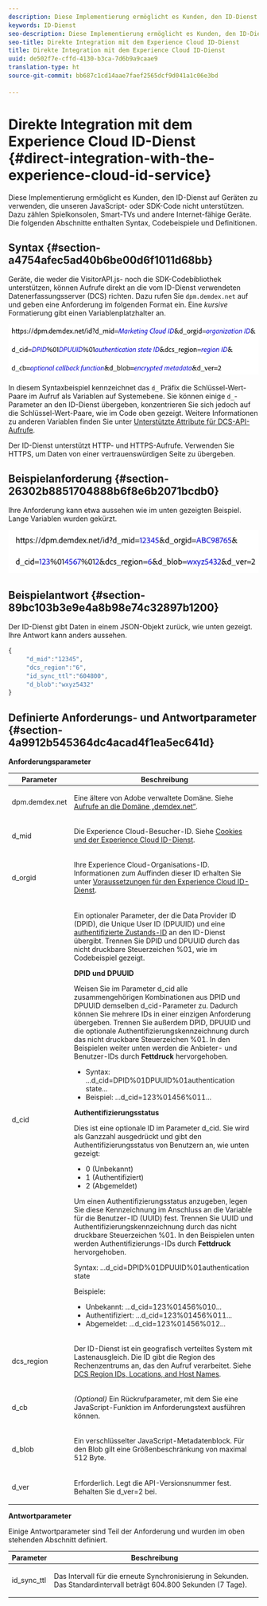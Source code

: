```yaml
---
description: Diese Implementierung ermöglicht es Kunden, den ID-Dienst auf Geräten zu verwenden, die unseren JavaScript- oder SDK-Code nicht unterstützen. Dazu zählen Spielkonsolen, Smart-TVs und andere Internet-fähige Geräte. Die folgenden Abschnitte enthalten Syntax, Codebeispiele und Definitionen.
keywords: ID-Dienst
seo-description: Diese Implementierung ermöglicht es Kunden, den ID-Dienst auf Geräten zu verwenden, die unseren JavaScript- oder SDK-Code nicht unterstützen. Dazu zählen Spielkonsolen, Smart-TVs und andere Internet-fähige Geräte. Die folgenden Abschnitte enthalten Syntax, Codebeispiele und Definitionen.
seo-title: Direkte Integration mit dem Experience Cloud ID-Dienst
title: Direkte Integration mit dem Experience Cloud ID-Dienst
uuid: de502f7e-cffd-4130-b3ca-7d6b9a9caae9
translation-type: ht
source-git-commit: bb687c1cd14aae7faef2565dcf9d041a1c06e3bd

---
```



# Direkte Integration mit dem Experience Cloud ID-Dienst {#direct-integration-with-the-experience-cloud-id-service}

Diese Implementierung ermöglicht es Kunden, den ID-Dienst auf Geräten zu verwenden, die unseren JavaScript- oder SDK-Code nicht unterstützen. Dazu zählen Spielkonsolen, Smart-TVs und andere Internet-fähige Geräte. Die folgenden Abschnitte enthalten Syntax, Codebeispiele und Definitionen.

## Syntax {#section-a4754afec5ad40b6be00d6f1011d68bb}

Geräte, die weder die VisitorAPI.js- noch die SDK-Codebibliothek unterstützen, können Aufrufe direkt an die vom ID-Dienst verwendeten Datenerfassungsserver (DCS) richten. Dazu rufen Sie `dpm.demdex.net` auf und geben eine Anforderung im folgenden Format ein. Eine *kursive* Formatierung gibt einen Variablenplatzhalter an.

![](assets/directSyntax.png)

In diesem Syntaxbeispiel kennzeichnet das `d_` Präfix die Schlüssel-Wert-Paare im Aufruf als Variablen auf Systemebene. Sie können einige `d_`-Parameter an den ID-Dienst übergeben, konzentrieren Sie sich jedoch auf die Schlüssel-Wert-Paare, wie im Code oben gezeigt. Weitere Informationen zu anderen Variablen finden Sie unter [Unterstützte Attribute für DCS-API-Aufrufe](https://marketing.adobe.com/resources/help/en_US/aam/dcs-keys.html).

Der ID-Dienst unterstützt HTTP- und HTTPS-Aufrufe. Verwenden Sie HTTPS, um Daten von einer vertrauenswürdigen Seite zu übergeben.

## Beispielanforderung {#section-26302b8851704888b6f8e6b2071bcdb0}

Ihre Anforderung kann etwa aussehen wie im unten gezeigten Beispiel. Lange Variablen wurden gekürzt.

![](assets/directExample.png)

## Beispielantwort {#section-89bc103b3e9e4a8b98e74c32897b1200}

Der ID-Dienst gibt Daten in einem JSON-Objekt zurück, wie unten gezeigt. Ihre Antwort kann anders aussehen.

```js
{
     "d_mid":"12345",
     "dcs_region":"6",
     "id_sync_ttl":"604800",
     "d_blob":"wxyz5432"
}
```

## Definierte Anforderungs- und Antwortparameter {#section-4a9912b545364dc4acad4f1ea5ec641d}

**Anforderungsparameter**

<table id="table_C8FFA89AB74E4E31A6926CDE5CD54217"> 
 <thead> 
  <tr> 
   <th colname="col1" class="entry"> Parameter </th> 
   <th colname="col2" class="entry"> Beschreibung </th> 
  </tr> 
 </thead>
 <tbody> 
  <tr> 
   <td colname="col1"> <p> <span class="codeph"> dpm.demdex.net</span> </p> </td> 
   <td colname="col2"> <p>Eine ältere von <span class="keyword">Adobe</span> verwaltete Domäne. Siehe <a href="https://marketing.adobe.com/resources/help/en_US/aam/demdex-calls.html" format="https" scope="external">Aufrufe an die Domäne „demdex.net“</a>. </p> </td> 
  </tr> 
  <tr> 
   <td colname="col1"> <p> <span class="codeph"> d_mid</span> </p> </td> 
   <td colname="col2"> <p>Die Experience Cloud-Besucher-ID. Siehe <a href="../mcvid-introduction/mcvid-cookies.md" format="dita" scope="local">Cookies und der Experience Cloud ID-Dienst</a>. </p> </td> 
  </tr> 
  <tr> 
   <td colname="col1"> <p> <span class="codeph"> d_orgid</span> </p> </td> 
   <td colname="col2"> <p>Ihre Experience Cloud-Organisations-ID. Informationen zum Auffinden dieser ID erhalten Sie unter <a href="../mcvid-reference/mcvid-requirements.md" format="dita" scope="local"> Voraussetzungen für den Experience Cloud ID-Dienst</a>. </p> </td> 
  </tr> 
  <tr> 
   <td colname="col1"> <p> <span class="codeph"> d_cid</span> </p> </td> 
   <td colname="col2"> <p>Ein optionaler Parameter, der die Data Provider ID (DPID), die Unique User ID (DPUUID) und eine <a href="../mcvid-reference/mcvid-authenticated-state.md" format="dita" scope="local"> authentifizierte Zustands-ID</a> an den ID-Dienst übergibt. Trennen Sie DPID und DPUUID durch das nicht druckbare Steuerzeichen <span class="codeph">%01</span>, wie im Codebeispiel gezeigt. </p> <p> <b>DPID und DPUUID</b> </p> <p>Weisen Sie im Parameter <span class="codeph">d_cid</span> alle zusammengehörigen Kombinationen aus DPID und DPUUID demselben <span class="codeph">d_cid</span>-Parameter zu. Dadurch können Sie mehrere IDs in einer einzigen Anforderung übergeben. Trennen Sie außerdem DPID, DPUUID und die optionale Authentifizierungskennzeichnung durch das nicht druckbare Steuerzeichen <span class="codeph">%01</span>. In den Beispielen weiter unten werden die Anbieter- und Benutzer-IDs durch <b>Fettdruck</b> hervorgehoben. </p> 
    <ul id="ul_2E19D837296B40E9ACD096495CF711C5"> 
     <li id="li_5B94B057654440B99B989BA60E4ED053">Syntax: <span class="codeph">...d_cid=DPID%01DPUUID%01authentication state...</span> </li> 
     <li id="li_B07833EF51D54F088574B7B7F9FB841A">Beispiel: <span class="codeph">...d_cid=123%01456%011...</span> </li> 
    </ul> <p> <b>Authentifizierungsstatus</b> </p> <p>Dies ist eine optionale ID im Parameter <span class="codeph">d_cid</span>. Sie wird als Ganzzahl ausgedrückt und gibt den Authentifizierungsstatus von Benutzern an, wie unten gezeigt: </p> 
    <ul id="ul_E2B36922B11C4AA2A9016B6E2DC9EDAA"> 
     <li id="li_31C018E3F9514B938C73EF40C436715F"> <span class="codeph"> 0</span> (Unbekannt) </li> 
     <li id="li_1F125C3879324C2F8EF4613C0ECB5F02"> <span class="codeph"> 1</span> (Authentifiziert) </li> 
     <li id="li_EF6792D0115D407485079D5D7480D965"> <span class="codeph"> 2</span> (Abgemeldet) </li> 
    </ul> <p>Um einen Authentifizierungsstatus anzugeben, legen Sie diese Kennzeichnung im Anschluss an die Variable für die Benutzer-ID (UUID) fest. Trennen Sie UUID und Authentifizierungskennzeichnung durch das nicht druckbare Steuerzeichen <span class="codeph">%01</span>. In den Beispielen unten werden Authentifizierungs-IDs durch <b>Fettdruck</b> hervorgehoben. </p> <p>Syntax: <span class="codeph">...d_cid=DPID%01DPUUID%01authentication state</span> </p> <p>Beispiele: </p> 
    <ul id="ul_4C1054CE860A4D9C8DD85C2A8020C47F"> 
     <li id="li_AD4000BF3E0146C0BD37B1EC513EC314">Unbekannt: <span class="codeph">...d_cid=123%01456%010...</span> </li> 
     <li id="li_B037D424AADA4D41BF29381A9602AE61">Authentifiziert: <span class="codeph">...d_cid=123%01456%011...</span> </li> 
     <li id="li_0410FCB9E60D4DD08E7898D814E1C3C9">Abgemeldet: <span class="codeph">...d_cid=123%01456%012...</span> </li> 
    </ul> </td> 
  </tr> 
  <tr> 
   <td colname="col1"> <p> <span class="codeph"> dcs_region</span> </p> </td> 
   <td colname="col2"> <p>Der ID-Dienst ist ein geografisch verteiltes System mit Lastenausgleich. Die ID gibt die Region des Rechenzentrums an, das den Aufruf verarbeitet. Siehe <a href="https://marketing.adobe.com/resources/help/en_US/aam/dcs-regions.html" format="https" scope="external">DCS Region IDs, Locations, and Host Names</a>. </p> </td> 
  </tr> 
  <tr> 
   <td colname="col1"> <p> <span class="codeph"> d_cb</span> </p> </td> 
   <td colname="col2"> <p> <i>(Optional)</i> Ein Rückrufparameter, mit dem Sie eine JavaScript-Funktion im Anforderungstext ausführen können. </p> </td> 
  </tr> 
  <tr> 
   <td colname="col1"> <p> <span class="codeph"> d_blob</span> </p> </td> 
   <td colname="col2"> <p>Ein verschlüsselter JavaScript-Metadatenblock. Für den Blob gilt eine Größenbeschränkung von maximal 512 Byte. </p> </td> 
  </tr> 
  <tr> 
   <td colname="col1"> <p> <span class="codeph"> d_ver</span> </p> </td> 
   <td colname="col2"> <p>Erforderlich. Legt die API-Versionsnummer fest. Behalten Sie <span class="codeph">d_ver=2</span> bei. </p> </td> 
  </tr> 
 </tbody> 
</table>

**Antwortparameter**

Einige Antwortparameter sind Teil der Anforderung und wurden im oben stehenden Abschnitt definiert.

<table id="table_58D0E8876DDC4A81B1F24F845E87EC18"> 
 <thead> 
  <tr> 
   <th colname="col1" class="entry"> Parameter </th> 
   <th colname="col2" class="entry"> Beschreibung </th> 
  </tr> 
 </thead>
 <tbody> 
  <tr> 
   <td colname="col1"> <p> <span class="codeph"> id_sync_ttl</span> </p> </td> 
   <td colname="col2"> <p>Das Intervall für die erneute Synchronisierung in Sekunden. Das Standardintervall beträgt 604.800 Sekunden (7 Tage). </p> </td> 
  </tr> 
 </tbody> 
</table>

